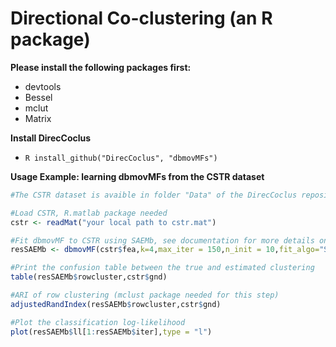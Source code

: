 # Directional Co-clustering (an R package)

**Please install the following packages first:**
- devtools
- Bessel 
- mclut
- Matrix

**Install DirecCoclus**
- ```R install_github("DirecCoclus", "dbmovMFs")```

**Usage Example: learning dbmovMFs from the CSTR dataset**
```R
#The CSTR dataset is avaible in folder "Data" of the DirecCoclus repository

#Load CSTR, R.matlab package needed
cstr <- readMat("your local path to cstr.mat")

#Fit dbmovMF to CSTR using SAEMb, see documentation for more details on parameter specification 
resSAEMb <- dbmovMF(cstr$fea,k=4,max_iter = 150,n_init = 10,fit_algo="SAEMb")

#Print the confusion table between the true and estimated clustering
table(resSAEMb$rowcluster,cstr$gnd)

#ARI of row clustering (mclust package needed for this step)
adjustedRandIndex(resSAEMb$rowcluster,cstr$gnd)

#Plot the classification log-likelihood
plot(resSAEMb$ll[1:resSAEMb$iter],type = "l")
```
